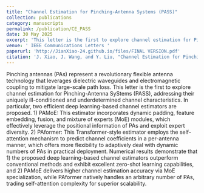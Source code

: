 ```yaml
---
title: "Channel Estimation for Pinching-Antenna Systems (PASS)"
collection: publications
category: manuscripts
permalink: /publication/CE_PASS
date: 30 May 2025
excerpt: 'This letter is the first to explore channel estimation for Pinching-Antenna SyStems (PASS), addressing their uniquely ill-conditioned and underdetermined channel characteristics. In particular, two efficient deep learning-based channel estimators are proposed. 1) PAMoE: This estimator incorporates dynamic padding, feature embedding, fusion, and mixture of experts (MoE) modules, which effectively leverage the positional information of PAs and exploit expert diversity. 2) PAformer: This Transformer-style estimator employs the self-attention mechanism to predict channel coefficients in a per-antenna manner, which offers more flexibility to adaptively deal with dynamic numbers of PAs in practical deployment. The code is available at [PASS](https://github.com/WiCi-Lab/Channel-Estimation-for-Pinching-Antenna-Systems)'
venue: ' IEEE Communications Letters '
paperurl: 'http://JianXiao-24.github.io/files/FINAL VERSION.pdf'
citation: 'J. Xiao, J. Wang, and Y. Liu, "Channel Estimation for Pinching-Antenna Systems (PASS)," in IEEE Communications Letters. 2025.'
---
```


Pinching antennas (PAs) represent a revolutionary flexible antenna technology that leverages dielectric waveguides and electromagnetic coupling to mitigate large-scale path
loss. This letter is the first to explore channel estimation for Pinching-Antenna SyStems (PASS), addressing their uniquely ill-conditioned and underdetermined channel characteristics. In
particular, two efficient deep learning-based channel estimators are proposed. 1) PAMoE: This estimator incorporates dynamic padding, feature embedding, fusion, and mixture of experts
(MoE) modules, which effectively leverage the positional information of PAs and exploit expert diversity. 2) PAformer: This Transformer-style estimator employs the self-attention mechanism to predict channel coefficients in a per-antenna manner,
which offers more flexibility to adaptively deal with dynamic numbers of PAs in practical deployment. Numerical results demonstrate that 1) the proposed deep learning-based channel
estimators outperform conventional methods and exhibit excellent zero-shot learning capabilities, and 2) PAMoE delivers higher channel estimation accuracy via MoE specialization, while
PAformer natively handles an arbitrary number of PAs, trading self-attention complexity for superior scalability.
